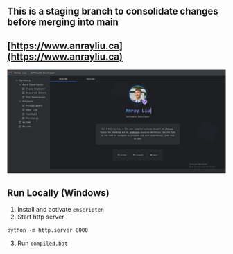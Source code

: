 ## This is a staging branch to consolidate changes before merging into main

## [https://www.anrayliu.ca](https://www.anrayliu.ca)

![cover.png](cover.png)

## Run Locally (Windows)

1. Install and activate `emscripten`
2. Start http server
```
python -m http.server 8000
```
3. Run `compiled.bat`
